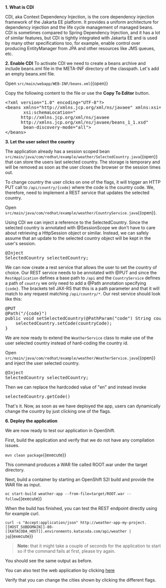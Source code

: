 **1. What is CDI**

CDI, aka Context Dependency Injection, is the core dependency injection framework of the Jakarta EE platform. It provides a uniform architecture for dependency injection and the life cycle management of managed beans. CDI is sometimes compared to Spring Dependency Injection, and it has a lot of similar features, but CDI is tightly integrated with Jakarta EE and is used by many other specifications too, for example, enable control over producing EntityManager from JPA and other resources like JMS queues, etc.

**2. Enable CDI**
To activate CDI we need to create a beans archive and include beans.xml file in the META-INF directory of the classpath. Let's add an empty beans.xml file.

Open `src/main/webapp/WEB-INF/beans.xml`{{open}}

Copy the following content to the file or use the **Copy To Editor** button.
<pre class="file" data-filename="./src/main/webapp/WEB-INF/beans.xml" data-target="replace">
&lt;?xml version="1.0" encoding="UTF-8"?&gt;
&lt;beans xmlns="http://xmlns.jcp.org/xml/ns/javaee" xmlns:xsi="http://www.w3.org/2001/XMLSchema-instance"
       xsi:schemaLocation="
      http://xmlns.jcp.org/xml/ns/javaee
      http://xmlns.jcp.org/xml/ns/javaee/beans_1_1.xsd"
       bean-discovery-mode="all"&gt;
&lt;/beans&gt;
</pre>

**3. Let the user select the country**

The application already has a session scoped bean `src/main/java/com/redhat/example/weather/SelectedCountry.java`{{open}} that can store the users last selected country. The storage is temporary and will be removed as soon as the user closes the browser or the session times out.

To change country the user clicks on one of the flags, it will trigger an HTTP PUT call to `/api/country/{code}` where the code is the country code. We, therefore, need to implement a REST service that updates the selected country.

Open `src/main/java/com/redhat/example/weather/CountryService.java`{{open}}.

Using CDI we can inject a reference to the SelectedCountry. Since the selected country is annotated with @SessionScope we don't have to care about retrieving a HttpSession object or similar. Instead, we can safely assume that an update to the selected country object will be kept in the user's session.

<pre class="file" data-filename="./src/main/java/com/redhat/example/weather/CountryService.java" data-target="insert" data-marker="//TODO: Inject selected country">
@Inject
SelectedCountry selectedCountry;</pre>

We can now create a rest service that allows the user to set the country of choice. Our REST service needs to be annotated with @PUT and since the `RestApplication` defines a base path to `/api` and the `CountryService` defines a path of `country` we only need to add a @Path annotation specifying `{code}`. The brackets tell JAX-RS that this is a path parameter and that it will match to any request matching `/api/country/*`. Our rest service should look like this:

<pre class="file" data-filename="./src/main/java/com/redhat/example/weather/CountryService.java" data-target="insert" data-marker="//TODO: Expose REST service to set the selected country">
@PUT
@Path("/{code}")
public void setSelectedCountry(@PathParam("code") String countryCode) {
    selectedCountry.setCode(countryCode);
}
</pre>

We are now ready to extend the `WeatherService` class to make use of the user selected country instead of hard-coding the country id.

Open  `src/main/java/com/redhat/example/weather/WeatherService.java`{{open}} and inject the user selected country.

<pre class="file" data-filename="./src/main/java/com/redhat/example/weather/WeatherService.java" data-target="insert" data-marker="//TODO: Inject selected country">
@Inject
SelectedCountry selectedCountry;</pre>

Then we can replace the hardcoded value of "en" and instead invoke

<pre class="file" data-filename="./src/main/java/com/redhat/example/weather/WeatherService.java" data-target="insert" data-marker='"en"/* TODO: Replace with dynamic call to get selected language*/'>selectedCountry.getCode()</pre>

That's it. Now, as soon as we have deployed the app, users can dynamically change the country by just clicking one of the flags.

**6. Deploy the application**

We are now ready to test our application in OpenShift.

First, build the application and verify that we do not have any compilation issues.

`mvn clean package`{{execute}}

This command produces a WAR file called ROOT.war under the target directory.

Next, build a container by starting an OpenShift S2I build and provide the WAR file as input.

`oc start-build weather-app --from-file=target/ROOT.war --follow`{{execute}}

When the build has finished, you can test the REST endpoint directly using for example curl.

`curl -s "Accept:application/json" http://weather-app-my-project.[[HOST_SUBDOMAIN]]-80-[[KATACODA_HOST]].environments.katacoda.com/api/weather | jq`{{execute}}

> **Note:** that it might take a couple of seconds for the application to start so if the command fails at first, please try again.

You should see the same output as before.

You can also test the web application by clicking [here](http://weather-app-my-project.[[HOST_SUBDOMAIN]]-80-[[KATACODA_HOST]].environments.katacoda.com/index.html)

Verify that you can change the cities shown by clicking the different flags.
